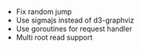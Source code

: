 * Fix random jump
* Use sigmajs instead of d3-graphviz
* Use goroutines for request handler
* Multi root read support